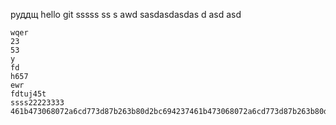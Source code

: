 руддщ
hello
git
sssss
ss
s
    awd
    sasdasdasdas
    d
    asd
    asd

    wqer
    23
    53
    y
    fd
    h657
    ewr
    fdtuj45t
    ssss22223333
    461b473068072a6cd773d87b263b80d2bc694237461b473068072a6cd773d87b263b80d2bc694237461b473068072a6cd773d87b263b80d2bc694237461b473068072a6cd773d87b263b80d2bc694237461b473068072a6cd773d87b263b80d2bc694237461b473068072a6cd773d87b263b80d2bc694237461b473068072a6cd773d87b263b80d2bc694237461b473068072a6cd773d87b263b80d2bc694237461b473068072a6cd773d87b263b80d2bc694237461b473068072a6cd773d87b263b80d2bc694237461b473068072a6cd773d87b263b80d2bc694237